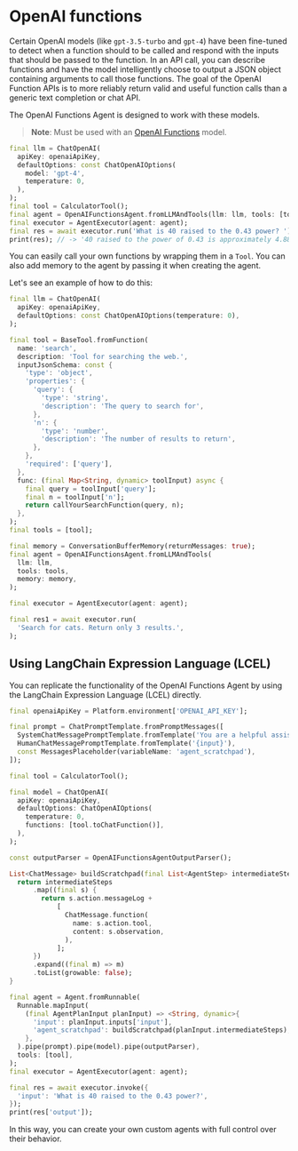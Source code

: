 # OpenAI functions

Certain OpenAI models (like `gpt-3.5-turbo` and `gpt-4`) have been
fine-tuned to detect when a function should to be called and respond with the
inputs that should be passed to the function. In an API call, you can describe
functions and have the model intelligently choose to output a JSON object
containing arguments to call those functions. The goal of the OpenAI Function
APIs is to more reliably return valid and useful function calls than a generic
text completion or chat API.

The OpenAI Functions Agent is designed to work with these models.

> **Note**: Must be used with an [OpenAI Functions](https://platform.openai.com/docs/guides/gpt/function-calling) model.

```dart
final llm = ChatOpenAI(
  apiKey: openaiApiKey,
  defaultOptions: const ChatOpenAIOptions(
    model: 'gpt-4',
    temperature: 0,
  ),
);
final tool = CalculatorTool();
final agent = OpenAIFunctionsAgent.fromLLMAndTools(llm: llm, tools: [tool]);
final executor = AgentExecutor(agent: agent);
final res = await executor.run('What is 40 raised to the 0.43 power? ');
print(res); // -> '40 raised to the power of 0.43 is approximately 4.8852'
```

You can easily call your own functions by wrapping them in a `Tool`. You can also add memory to the agent by passing it when creating the agent. 

Let's see an example of how to do this:

```dart
final llm = ChatOpenAI(
  apiKey: openaiApiKey,
  defaultOptions: const ChatOpenAIOptions(temperature: 0),
);

final tool = BaseTool.fromFunction(
  name: 'search',
  description: 'Tool for searching the web.',
  inputJsonSchema: const {
    'type': 'object',
    'properties': {
      'query': {
        'type': 'string',
        'description': 'The query to search for',
      },
      'n': {
        'type': 'number',
        'description': 'The number of results to return',
      },
    },
    'required': ['query'],
  },
  func: (final Map<String, dynamic> toolInput) async {
    final query = toolInput['query'];
    final n = toolInput['n'];
    return callYourSearchFunction(query, n);
  },
);
final tools = [tool];

final memory = ConversationBufferMemory(returnMessages: true);
final agent = OpenAIFunctionsAgent.fromLLMAndTools(
  llm: llm,
  tools: tools,
  memory: memory,
);

final executor = AgentExecutor(agent: agent);

final res1 = await executor.run(
  'Search for cats. Return only 3 results.',
);
```

## Using LangChain Expression Language (LCEL) 

You can replicate the functionality of the OpenAI Functions Agent by using the LangChain Expression Language (LCEL) directly. 

```dart
final openaiApiKey = Platform.environment['OPENAI_API_KEY'];

final prompt = ChatPromptTemplate.fromPromptMessages([
  SystemChatMessagePromptTemplate.fromTemplate('You are a helpful assistant'),
  HumanChatMessagePromptTemplate.fromTemplate('{input}'),
  const MessagesPlaceholder(variableName: 'agent_scratchpad'),
]);

final tool = CalculatorTool();

final model = ChatOpenAI(
  apiKey: openaiApiKey,
  defaultOptions: ChatOpenAIOptions(
    temperature: 0,
    functions: [tool.toChatFunction()],
  ),
);

const outputParser = OpenAIFunctionsAgentOutputParser();

List<ChatMessage> buildScratchpad(final List<AgentStep> intermediateSteps) {
  return intermediateSteps
      .map((final s) {
        return s.action.messageLog +
            [
              ChatMessage.function(
                name: s.action.tool,
                content: s.observation,
              ),
            ];
      })
      .expand((final m) => m)
      .toList(growable: false);
}

final agent = Agent.fromRunnable(
  Runnable.mapInput(
    (final AgentPlanInput planInput) => <String, dynamic>{
      'input': planInput.inputs['input'],
      'agent_scratchpad': buildScratchpad(planInput.intermediateSteps),
    },
  ).pipe(prompt).pipe(model).pipe(outputParser),
  tools: [tool],
);
final executor = AgentExecutor(agent: agent);

final res = await executor.invoke({
  'input': 'What is 40 raised to the 0.43 power?',
});
print(res['output']);
```

In this way, you can create your own custom agents with full control over their behavior.
